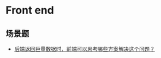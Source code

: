 # Front end

## 场景题
- [后端返回巨量数据时，前端可以思考哪些方案解决这个问题？](https://github.com/yungu-2201999/-Interview_question-/issues/2)
